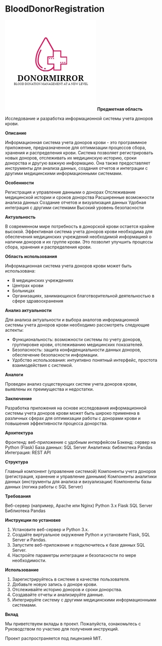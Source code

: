 # BloodDonorRegistration
![logo](logo.png)
**Предметная область**

Исследование и разработка информационной системы учета доноров крови.

**Описание**

Информационная система учета доноров крови - это программное приложение, предназначенное для оптимизации процессов сбора, хранения и распределения крови. Система позволяет регистрировать новых доноров, отслеживать их медицинскую историю, сроки донорства и другую важную информацию. Она также предоставляет инструменты для анализа данных, создания отчетов и интеграции с другими медицинскими информационными системами.

**Особенности**

 Регистрация и управление данными о донорах
 Отслеживание медицинской истории и сроков донорства
 Расширенные возможности анализа данных
 Создание отчетов и визуализация данных
 Удобная интеграция с другими системами
 Высокий уровень безопасности

**Актуальность**

В современном мире потребность в донорской крови остается крайне высокой. Эффективная система учета доноров крови необходима для обеспечения медицинских учреждений необходимой информацией о наличии доноров и их группе крови. Это позволит улучшить процессы сбора, хранения и распределения крови.

**Область использования**

Информационная система учета доноров крови может быть использована:

* В медицинских учреждениях
* Центрах крови
* Больницах
* Организациях, занимающихся благотворительной деятельностью в сфере здравоохранения

**Анализ актуальности**

Для анализа актуальности и выбора аналогов информационной системы учета доноров крови необходимо рассмотреть следующие аспекты:

* Функциональность: возможности системы по учету доноров, группировке крови, отслеживанию медицинских показателей.
* Безопасность: защита конфиденциальности данных доноров, обеспечение безопасности информации.
* Удобство использования: интуитивно понятный интерфейс, простота взаимодействия с системой.

**Аналоги**

Проведен анализ существующих систем учета доноров крови, выявлены их преимущества и недостатки.

**Заключение**

Разработка приложения на основе исследования информационной системы учета доноров крови может быть широко применена в различных сферах для оптимизации работы с донорами крови и повышения эффективности процесса донорства.

**Архитектура**

 Фронтенд: веб-приложение с удобным интерфейсом
 Бэкенд: сервер на Python (Flask)
 База данных: SQL Server
 Аналитика: библиотека Pandas
 Интеграция: REST API

**Структура**

 Главный компонент (управление системой)
 Компоненты учета доноров (регистрация, хранение и управление данными)
 Компоненты аналитики данных (инструменты для анализа и визуализации)
 Компоненты базы данных (логика работы с SQL Server)

**Требования**

 Веб-сервер (например, Apache или Nginx)
 Python 3.x
 Flask
 SQL Server
 Библиотека Pandas

**Инструкции по установке**

1. Установите веб-сервер и Python 3.x.
2. Создайте виртуальное окружение Python и установите Flask, SQL Server и Pandas.
3. Запустите веб-приложение и подключитесь к базе данных SQL Server.
4. Настройте параметры интеграции и безопасности по мере необходимости.

**Использование**

1. Зарегистрируйтесь в системе в качестве пользователя.
2. Добавьте новую запись о доноре крови.
3. Отслеживайте историю доноров и сроки донорства.
4. Создавайте отчеты и анализируйте данные.
5. Интегрируйте систему с другими медицинскими информационными системами.

**Вклад**

Мы приветствуем вклады в проект. Пожалуйста, ознакомьтесь с Руководством по участию для получения инструкций.

Проект распространяется под лицензией MIT.